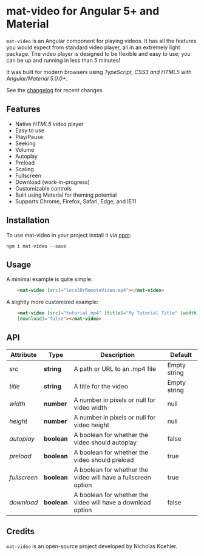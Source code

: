 # mat-video for Angular 5+ and Material

`mat-video` is an Angular component for playing videos.  It has all the features you would expect from standard video player, all in an extremely light package. The video player is designed to be flexible and easy to use; you can be up and running in less than 5 minutes!

It was built for modern browsers using _TypeScript, CSS3 and HTML5_ with _Angular/Material 5.0.0+_.

See the [changelog](https://github.com/nkoehler/mat-video/blob/master/CHANGELOG.md) for recent changes.

## Features
- Native _HTML5_ video player
- Easy to use
- Play/Pause
- Seeking
- Volume
- Autoplay
- Preload
- Scaling
- Fullscreen
- Download (work-in-progress)
- Customizable controls
- Built using Material for theming potential
- Supports Chrome, Firefox, Safari, Edge, and IE11

## Installation
To use mat-video in your project install it via [npm](https://www.npmjs.com/package/mat-video):

```
npm i mat-video --save
```

## Usage
A minimal example is quite simple:

```html
    <mat-video [src]="localOrRemoteVideo.mp4"></mat-video>
```
A slightly more customized example:

```html
    <mat-video [src]="tutorial.mp4" [title]="My Tutorial Title" [width]="400" [height]="400" [autoplay]="true" [preload]="true" [fullscreen]="true"
    [download]="false"></mat-video>
```

## API

Attribute | Type | Description | Default
--- | --- | --- | ---
*src* | **string** | A path or URL to an .mp4 file | Empty string
*title* | **string** | A title for the video | Empty string
*width* | **number** | A number in pixels or null for video width | null
*height* | **number** | A number in pixels or null for video height | null
*autoplay* | **boolean** | A boolean for whether the video should autoplay | false
*preload* | **boolean** | A boolean for whether the video should preload | true
*fullscreen* | **boolean** | A boolean for whether the video will have a fullscreen option | true
*download* | **boolean** | A boolean for whether the video will have a download option | false

## Credits
`mat-video` is an open-source project developed by Nicholas Koehler.